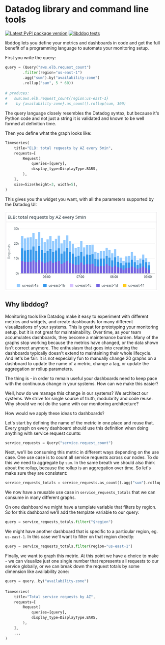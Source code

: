 # Datadog library and command line tools

[![Latest PyPI package version](https://badge.fury.io/py/libddog.svg)](https://pypi.org/project/libddog)
[![libddog tests](https://github.com/nearmap/libddog/actions/workflows/github-actions.yml/badge.svg?branch=master)](https://github.com/nearmap/libddog/actions/workflows/github-actions.yml)


libddog lets you define your metrics and dashboards in code and get the full benefit of a programming language to automate your monitoring setup.

First you write the query:

```python
query = (Query("aws.elb.request_count")
        .filter(region="us-east-1")
        .agg("sum").by("availability-zone")
        .rollup("sum", 5 * 60))

# produces:
#   sum:aws.elb.request_count{region:us-east-1}
#    by {availability-zone}.as_count().rollup(sum, 300)
```

The query language closely resembles the Datadog syntax, but because it's Python code and not just a string it is validated and known to be well formed at definition time.

Then you define what the graph looks like:

```python
Timeseries(
    title="ELB: total requests by AZ every 5min",
    requests=[
        Request(
            queries=[query],
            display_type=DisplayType.BARS,
        ),
    ],
    size=Size(height=3, width=5),
)
```

This gives you the widget you want, with all the parameters supported by the Datadog UI:

![ELB request count](docs/assets/elb-reqs-graph.png)



## Why libddog?

Monitoring tools like Datadog make it easy to experiment with different metrics and widgets, and create dashboards for many different visualizations of your systems. This is great for prototyping your monitoring setup, but it is not great for maintainability. Over time, as your team accumulates dashboards, they become a maintenance burden. Many of the graphs stop working because the metrics have changed, or the data shown isn't correct anymore. The enthusiasm that goes into creating the dashboards typically doesn't extend to maintaining their whole lifecycle. And let's be fair: it is not especially fun to manually change 20 graphs on a dashboard to update the name of a metric, change a tag, or update the aggregation or rollup parameters.

The thing is - in order to remain useful your dashboards need to keep pace with the continuous change in your systems. How can we make this easier?

Well, how do we manage this change in our systems? We architect our systems. We strive for single source of truth, modularity and code reuse. Why should we not do the same with our monitoring architecture? 

How would we apply these ideas to dashboards?

Let's start by defining the name of the metric in one place and reuse that. Every graph on every dashboard should use this definition when doing anything with service request counts:

```python
service_requests = Query("service.request_count")
```

Next, we'll be consuming this metric in different ways depending on the use case. One use case is to count all service requests across our nodes. To do this we need to aggregate by `sum`. In the same breath we should also think about the rollup, because the rollup is an aggregation over time. So let's make sure they are consistent:

```python
service_requests_totals = service_requests.as_count().agg("sum").rollup("sum")
```

We now have a reusable use case in `service_requests_totals` that we can consume in many different graphs.

On one dashboard we might have a template variable that filters by region. So for this dashboard we'll add the template variable to our query:

```python
query = service_requests_totals.filter("$region")
```

We might have another dashboard that is specific to a particular region, eg. `us-east-1`. In this case we'll want to filter on that region directly:

```python
query = service_requests_totals.filter(region="us-east-1")
```

Finally, we want to graph this metric. At this point we have a choice to make - we can visualize just one single number that represents all requests to our service globally, or we can break down the request totals by some dimension like availability zone:

```python
query = query..by("availability-zone")

Timeseries(
    title="Total service requests by AZ",
    requests=[
        Request(
            queries=[query],
            display_type=DisplayType.BARS,
        ),
    ],
    ...
)
```